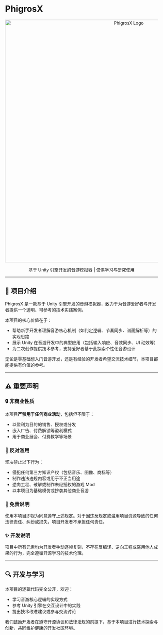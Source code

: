 # PhigrosX

<div align="center">
  <img src="https://via.placeholder.com/800x200?text=PhigrosX+Banner" alt="PhigrosX Logo" width="800">
  <p>基于 Unity 引擎开发的音游模拟器 | 仅供学习与研究使用</p>
</div>

---

## 📝 项目介绍

PhigrosX 是一款基于 Unity 引擎开发的音游模拟器，致力于为音游爱好者与开发者提供一个透明、可参考的技术实践案例。

本项目的核心价值在于：
- 帮助新手开发者理解音游核心机制（如判定逻辑、节奏同步、谱面解析等）的实现思路
- 展示 Unity 在音游开发中的典型应用（包括输入响应、音效同步、UI 动效等）
- 为二次创作提供技术参考，支持爱好者基于此探索个性化音游设计

无论是零基础想入门音游开发，还是有经验的开发者希望交流技术细节，本项目都能提供有价值的参考。

---

## ⚠️ 重要声明

### 🔒 非商业性质
本项目**严禁用于任何商业活动**，包括但不限于：
- 以盈利为目的的销售、授权或分发
- 嵌入广告、付费解锁等盈利模式
- 用于商业展会、付费教学等场景

### 🚫 反对滥用
坚决禁止以下行为：
- 侵犯任何第三方知识产权（包括音乐、图像、商标等）
- 制作违法违规内容或用于不正当用途
- 逆向工程、破解或制作未经授权的游戏 Mod
- 以本项目为基础模仿或抄袭其他商业音游

### 📜 免责说明
使用本项目即视为同意遵守上述规定。对于因违反规定或滥用项目资源导致的任何法律责任、纠纷或损失，项目开发者不承担任何责任。

### ✨ 开发说明
项目中所有元素均为开发者手动逐帧复刻，不存在反编译、逆向工程或盗用他人成果的行为，完全遵循开源学习的技术伦理。

---

## 🔍 开发与学习

本项目的逻辑代码完全公开，欢迎：
- 学习音游核心逻辑的实现方式
- 参考 Unity 引擎在交互设计中的实践
- 提出技术改进建议或参与交流讨论

我们鼓励开发者在遵守开源协议和法律法规的前提下，基于本项目进行技术探索与创新，共同维护健康的开发社区环境。
